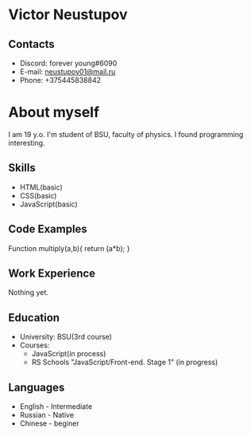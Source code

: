 # Victor Neustupov

## Contacts

* Discord: forever young#6090
* E-mail: neustupov01@mail.ru 
* Phone: +375445838842

# About myself

I am 19 y.o. I'm student of BSU, faculty of physics. I found programming interesting.

## Skills 

* HTML(basic)
* CSS(basic)
* JavaScript(basic)

## Code Examples

Function multiply(a,b){
    return (a*b);
}

## Work Experience

Nothing yet.

## Education 

* University: BSU(3rd course) 
* Courses:
    * JavaScript(in process)
    * RS Schools "JavaScript/Front-end. Stage 1" (in progress)

## Languages

* English - Intermediate
* Russian - Native
* Chinese - beginer